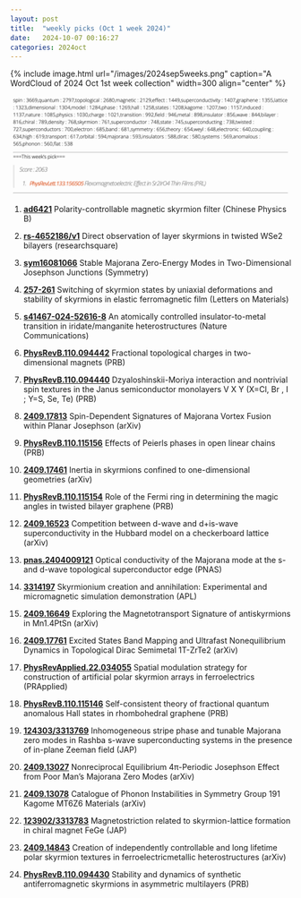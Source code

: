 ```yaml
---
layout: post
title:  "weekly picks (Oct 1 week 2024)"
date:   2024-10-07 00:16:27
categories: 2024oct
---
```



{% include image.html url="/images/2024sep5weeks.png" caption="A WordCloud of 2024 Oct 1st week collection" width=300 align="center" %}

<img src="/images/2024oct1weeks-pick.png">




1. **[ad6421](https://iopscience.iop.org/article/10.1088/1674-1056/ad6421)** Polarity-controllable magnetic skyrmion filter (Chinese Physics B)

1. **[rs-4652186/v1](https://www.researchsquare.com/article/rs-4652186/v1)** Direct observation of layer skyrmions in twisted WSe2 bilayers (researchsquare)

1. **[sym16081066](https://doi.org/10.3390/sym16081066)** Stable Majorana Zero-Energy Modes in Two-Dimensional Josephson Junctions (Symmetry)


1. **[257-261](https://lettersonmaterials.com/Upload/Journals/44760/257-261.pdf)** Switching of skyrmion states by uniaxial deformations and
stability of skyrmions in elastic ferromagnetic film (Letters on Materials)

1. **[s41467-024-52616-8](https://www.nature.com/articles/s41467-024-52616-8)** An atomically controlled insulator-to-metal transition in iridate/manganite heterostructures (Nature Communications)

1. **[PhysRevB.110.094442](https://journals.aps.org/prb/abstract/10.1103/PhysRevB.110.094442)** Fractional topological charges in two-dimensional magnets (PRB)

1. **[PhysRevB.110.094440](https://journals.aps.org/prb/abstract/10.1103/PhysRevB.110.094440)** Dzyaloshinskii-Moriya interaction and nontrivial spin textures in the Janus semiconductor monolayers V X Y (X=Cl, Br , I ; Y=S, Se, Te) (PRB)


1. **[2409.17813](https://arxiv.org/pdf/2409.17813)** Spin-Dependent Signatures of Majorana Vortex Fusion within Planar Josephson (arXiv)


1. **[PhysRevB.110.115156](https://journals.aps.org/prb/abstract/10.1103/PhysRevB.110.115156)** Effects of Peierls phases in open linear chains (PRB)

1. **[2409.17461](https://arxiv.org/pdf/2409.17461)** Inertia in skyrmions confined to one-dimensional geometries (arXiv)


1. **[PhysRevB.110.115154](https://journals.aps.org/prb/abstract/10.1103/PhysRevB.110.115154)** Role of the Fermi ring in determining the magic angles in twisted bilayer graphene (PRB)

1. **[2409.16523](https://arxiv.org/pdf/2409.16523)** Competition between d-wave and d+is-wave superconductivity in the Hubbard model
on a checkerboard lattice (arXiv)


1. **[pnas.2404009121](https://www.pnas.org/doi/full/10.1073/pnas.2404009121)** Optical conductivity of the Majorana mode at the s- and d-wave topological superconductor edge (PNAS)

1. **[3314197](https://pubs.aip.org/aip/apl/article/125/13/132405/3314197)** Skyrmionium creation and annihilation: Experimental and micromagnetic simulation demonstration (APL)

1. **[2409.16649](https://arxiv.org/pdf/2409.16649)** Exploring the Magnetotransport Signature of antiskyrmions in Mn1.4PtSn (arXiv)

1. **[2409.17761](https://arxiv.org/abs/2409.17761)** Excited States Band Mapping and Ultrafast Nonequilibrium Dynamics in Topological Dirac Semimetal 1T-ZrTe2 (arXiv)


1. **[PhysRevApplied.22.034055](https://journals.aps.org/prapplied/abstract/10.1103/PhysRevApplied.22.034055)** Spatial modulation strategy for construction of artificial polar skyrmion arrays in ferroelectrics (PRApplied)

1. **[PhysRevB.110.115146](https://journals.aps.org/prb/abstract/10.1103/PhysRevB.110.115146)** Self-consistent theory of fractional quantum anomalous Hall states in rhombohedral graphene (PRB)

1. **[124303/3313769](https://pubs.aip.org/aip/jap/article/136/12/124303/3313769)** Inhomogeneous stripe phase and tunable Majorana zero modes in Rashba s-wave superconducting systems in the presence of in-plane Zeeman field (JAP)

1. **[2409.13027](https://arxiv.org/pdf/2409.13027)** Nonreciprocal Equilibrium 4π-Periodic Josephson Effect from Poor Man’s Majorana Zero Modes (arXiv)


1. **[2409.13078](https://arxiv.org/abs/2409.13078)** Catalogue of Phonon Instabilities in Symmetry Group 191 Kagome MT6Z6 Materials (arXiv)

1. **[123902/3313783](https://pubs.aip.org/aip/jap/article/136/12/123902/3313783)** Magnetostriction related to skyrmion-lattice formation in chiral magnet FeGe (JAP)


1. **[2409.14843](https://arxiv.org/pdf/2409.14843)** Creation of independently controllable and long lifetime polar skyrmion textures in ferroelectricmetallic heterostructures (arXiv)


1. **[PhysRevB.110.094430](https://journals.aps.org/prb/abstract/10.1103/PhysRevB.110.094430)** Stability and dynamics of synthetic antiferromagnetic skyrmions in asymmetric multilayers (PRB)


